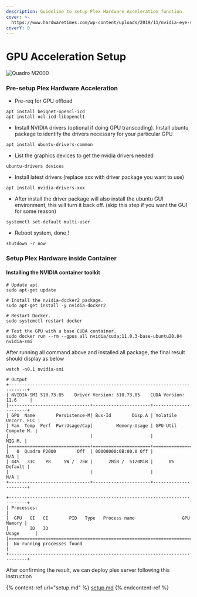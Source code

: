 ```yaml
---
description: Guideline to setup Plex Hardware Acceleration function
cover: >-
  https://www.hardwaretimes.com/wp-content/uploads/2019/11/nvidia-eye-siggraph-2018.jpg
coverY: 0
---
```


# GPU Acceleration Setup



![Quadro M2000](https://www.pny.com/productimages/4EAB7262-FDC4-4085-A75C-31EB2D772A57/images/PNY-Quadro-M2000-front-1.png)

### Pre-setup Plex Hardware Acceleration

* Pre-req for GPU offload

```
apt install beignet-opencl-icd
apt install ocl-icd-libopencl1
```

* Install NVIDIA drivers (optional if doing GPU transcoding). Install ubuntu package to identify the drivers necessary for your particular GPU

```
apt install ubuntu-drivers-common 
```

* List the graphics devices to get the nvidia drivers needed

```
ubuntu-drivers devices
```

* Install latest drivers (replace xxx with driver package you want to use)

```
apt install nvidia-drivers-xxx 
```

* After install the driver package will also install the ubuntu GUI environment, this will turn it back off. (skip this step if you want the GUI for some reason)

```
systemctl set-default multi-user
```

* Reboot system, done !

```
shutdown -r now
```

### Setup Plex Hardware inside Container

#### Installing the NVIDIA container toolkit

```
# Update apt.
sudo apt-get update

# Install the nvidia-docker2 package.
sudo apt-get install -y nvidia-docker2

# Restart Docker.
sudo systemctl restart docker

# Test the GPU with a base CUDA container.
sudo docker run --rm --gpus all nvidia/cuda:11.0.3-base-ubuntu20.04 nvidia-smi
```

After running all command above and installed all package, the final result should display as below

```
watch -n0.1 nvidia-smi

# Output
+-----------------------------------------------------------------------------+
| NVIDIA-SMI 510.73.05    Driver Version: 510.73.05    CUDA Version: 11.6     |
|-------------------------------+----------------------+----------------------+
| GPU  Name        Persistence-M| Bus-Id        Disp.A | Volatile Uncorr. ECC |
| Fan  Temp  Perf  Pwr:Usage/Cap|         Memory-Usage | GPU-Util  Compute M. |
|                               |                      |               MIG M. |
|===============================+======================+======================|
|   0  Quadro P2000        Off  | 00000000:0B:00.0 Off |                  N/A |
| 44%   31C    P8     5W /  75W |      2MiB /  5120MiB |      0%      Default |
|                               |                      |                  N/A |
+-------------------------------+----------------------+----------------------+
                                                                               
+-----------------------------------------------------------------------------+
| Processes:                                                                  |
|  GPU   GI   CI        PID   Type   Process name                  GPU Memory |
|        ID   ID                                                   Usage      |
|=============================================================================|
|  No running processes found                                                 |
+-----------------------------------------------------------------------------+
```

After confirming the result, we can deploy plex server following this instruction

{% content-ref url="setup.md" %}
[setup.md](setup.md)
{% endcontent-ref %}
